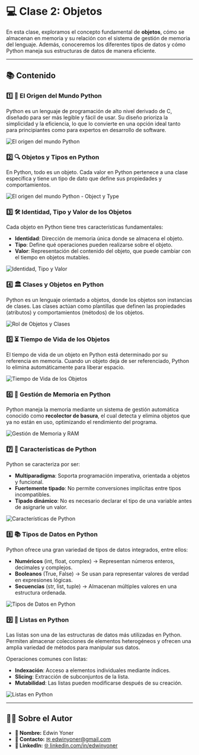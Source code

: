 # 💻 Clase 2: Objetos

En esta clase, exploramos el concepto fundamental de **objetos**, cómo se almacenan en memoria y su relación con el sistema de gestión de memoria del lenguaje. Además, conoceremos los diferentes tipos de datos y cómo Python maneja sus estructuras de datos de manera eficiente.

---

## 📚 Contenido

### 1️⃣ **📝 El Origen del Mundo Python**

Python es un lenguaje de programación de alto nivel derivado de C, diseñado para ser más legible y fácil de usar. Su diseño prioriza la simplicidad y la eficiencia, lo que lo convierte en una opción ideal tanto para principiantes como para expertos en desarrollo de software.

![El origen del mundo Python](images/2.0.png)

### 2️⃣ **🔍 Objetos y Tipos en Python**

En Python, todo es un objeto. Cada valor en Python pertenece a una clase específica y tiene un tipo de dato que define sus propiedades y comportamientos.

![El origen del mundo Python - Object y Type](images/2.1.png)

### 3️⃣ **🛠 Identidad, Tipo y Valor de los Objetos**

Cada objeto en Python tiene tres características fundamentales:
- **Identidad**: Dirección de memoria única donde se almacena el objeto.
- **Tipo**: Define qué operaciones pueden realizarse sobre el objeto.
- **Valor**: Representación del contenido del objeto, que puede cambiar con el tiempo en objetos mutables.

![Identidad, Tipo y Valor](images/2.2.png)

### 4️⃣ **🏛️ Clases y Objetos en Python**

Python es un lenguaje orientado a objetos, donde los objetos son instancias de clases. Las clases actúan como plantillas que definen las propiedades (atributos) y comportamientos (métodos) de los objetos.

![Rol de Objetos y Clases](images/2.3.png)

### 5️⃣ **⏳ Tiempo de Vida de los Objetos**

El tiempo de vida de un objeto en Python está determinado por su referencia en memoria. Cuando un objeto deja de ser referenciado, Python lo elimina automáticamente para liberar espacio.

![Tiempo de Vida de los Objetos](images/2.4.png)

### 6️⃣ **🧠 Gestión de Memoria en Python**

Python maneja la memoria mediante un sistema de gestión automática conocido como **recolector de basura**, el cual detecta y elimina objetos que ya no están en uso, optimizando el rendimiento del programa.

![Gestión de Memoria y RAM](images/2.5.png)

### 7️⃣ **📌 Características de Python**

Python se caracteriza por ser:
- **Multiparadigma**: Soporta programación imperativa, orientada a objetos y funcional.
- **Fuertemente tipado**: No permite conversiones implícitas entre tipos incompatibles.
- **Tipado dinámico**: No es necesario declarar el tipo de una variable antes de asignarle un valor.

![Características de Python](images/2.6.png)

### 8️⃣ **📚 Tipos de Datos en Python**

Python ofrece una gran variedad de tipos de datos integrados, entre ellos:
- **Numéricos** (int, float, complex) → Representan números enteros, decimales y complejos.
- **Booleanos** (True, False) → Se usan para representar valores de verdad en expresiones lógicas.
- **Secuencias** (str, list, tuple) → Almacenan múltiples valores en una estructura ordenada.

![Tipos de Datos en Python](images/2.7.png)

### 9️⃣ **📑 Listas en Python**

Las listas son una de las estructuras de datos más utilizadas en Python. Permiten almacenar colecciones de elementos heterogéneos y ofrecen una amplia variedad de métodos para manipular sus datos.

Operaciones comunes con listas:
- **Indexación**: Acceso a elementos individuales mediante índices.
- **Slicing**: Extracción de subconjuntos de la lista.
- **Mutabilidad**: Las listas pueden modificarse después de su creación.

![Listas en Python](images/2.8.png)

---

## 👨‍💻 Sobre el Autor

- **👤 Nombre:** Edwin Yoner
- **📧 Contacto:** [✉ edwinyoner@gmail.com](mailto\:edwinyoner@gmail.com)
- **🔗 LinkedIn:** [🌐 linkedin.com/in/edwinyoner](https://www.linkedin.com/in/edwinyoner)
